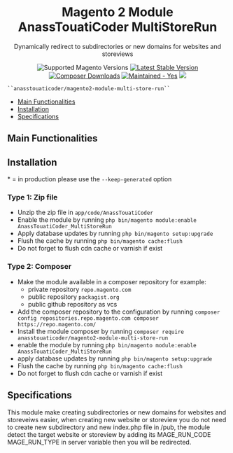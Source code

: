 <h1 style="text-align: center;">Magento 2 Module AnassTouatiCoder MultiStoreRun</h1>
<div style="text-align: center;">
  <p>Dynamically redirect to subdirectories or new domains for websites and storeviews</p>
  <img src="https://img.shields.io/badge/magento-2.2%20|%202.3%20|%202.4-brightgreen.svg?logo=magento&longCache=true&style=flat-square" alt="Supported Magento Versions" />
  <a href="https://packagist.org/packages/anasstouaticoder/magento2-module-multi-store-run" target="_blank"><img src="https://img.shields.io/packagist/v/anasstouaticoder/magento2-module-multi-store-run.svg?style=flat-square" alt="Latest Stable Version" /></a>
  <a href="https://packagist.org/packages/anasstouaticoder/magento2-module-multi-store-run" target="_blank"><img src="https://poser.pugx.org/anasstouaticoder/magento2-module-multi-store-run/downloads" alt="Composer Downloads" /></a>
  <a href="https://GitHub.com/Naereen/StrapDown.js/graphs/commit-activity" target="_blank"><img src="https://img.shields.io/badge/maintained%3F-yes-brightgreen.svg?style=flat-square" alt="Maintained - Yes" /></a>
  <a href="https://opensource.org/licenses/MIT" target="_blank"><img src="https://img.shields.io/badge/license-MIT-blue.svg" /></a>
</div>

    ``anasstouaticoder/magento2-module-multi-store-run``

 - [Main Functionalities](#markdown-header-main-functionalities)
 - [Installation](#markdown-header-installation)
 - [Specifications](#markdown-header-specifications)

## Main Functionalities

## Installation
\* = in production please use the `--keep-generated` option

### Type 1: Zip file

 - Unzip the zip file in `app/code/AnassTouatiCoder`
 - Enable the module by running `php bin/magento module:enable AnassTouatiCoder_MultiStoreRun`
 - Apply database updates by running `php bin/magento setup:upgrade`
 - Flush the cache by running `php bin/magento cache:flush`
 - Do not forget to flush cdn cache or varnish if exist

### Type 2: Composer

 - Make the module available in a composer repository for example:
    - private repository `repo.magento.com`
    - public repository `packagist.org`
    - public github repository as vcs
 - Add the composer repository to the configuration by running `composer config repositories.repo.magento.com composer https://repo.magento.com/`
 - Install the module composer by running `composer require anasstouaticoder/magento2-module-multi-store-run`
 - enable the module by running `php bin/magento module:enable AnassTouatiCoder_MultiStoreRun`
 - apply database updates by running `php bin/magento setup:upgrade`
 - Flush the cache by running `php bin/magento cache:flush`
 - Do not forget to flush cdn cache or varnish if exist

## Specifications
This module make creating subdirectories or new domains for  websites and storeveiws easier, when creating new website or storeview
you do not need to create new subdirectory and new index.php file in /pub,
the module detect the target website or storeview by adding its MAGE_RUN_CODE MAGE_RUN_TYPE in server variable then you will be redirected.

